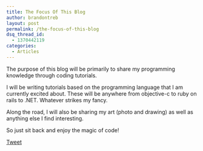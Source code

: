 ```yaml
---
title: The Focus Of This Blog
author: brandontreb
layout: post
permalink: /the-focus-of-this-blog
dsq_thread_id:
  - 1370442119
categories:
  - Articles
---
```

The purpose of this blog will be primarily to share my programming knowledge through coding tutorials.

I will be writing tutorials based on the programming language that I am currently excited about. These will be anywhere from objective-c to ruby on rails to .NET. Whatever strikes my fancy.

Along the road, I will also be sharing my art (photo and drawing) as well as anything else I find interesting.

So just sit back and enjoy the magic of code!

<div style="">
  <a href="http://twitter.com/share" class="twitter-share-button" data-count="horizontal" data-text="The Focus Of This Blog" data-url="http://brandontreb.com/the-focus-of-this-blog"  data-via="brandontreb" data-related="brandontreb:">Tweet</a>
</div>
